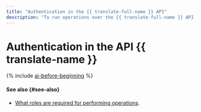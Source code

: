 ```yaml
---
title: "Authentication in the {{ translate-full-name }} API"
description: "To run operations over the {{ translate-full-name }} API, issue an IAM token for your account. Use the resulting IAM token to access {{ yandex-cloud }} resources over the API in the following format: Authorization: Bearer <IAM-TOKEN>"
---
```


# Authentication in the API {{ translate-name }}

{% include [ai-before-beginning](../../_includes/translate/ai-before-beginning.md) %}

#### See also {#see-also}

* [What roles are required for performing operations](../security/index.md).